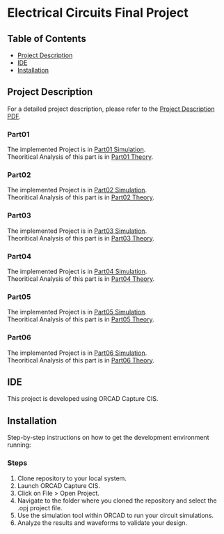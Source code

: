 # Electrical Circuits Final Project

## Table of Contents
- [Project Description](#project-description)
- [IDE](#ide)
- [Installation](#installation)

## Project Description
For a detailed project description, please refer to the [Project Description PDF](./Final%20Project/Project-1.pdf).

### Part01
The implemented Project is in [Part01 Simulation](./FinalProject-MMNazari-9931061/FinalProject-Part1/Simulation).  <br />
Theoritical Analysis of this part is in [Part01 Theory](./FinalProject-MMNazari-9931061/FinalProject-Part1/Theory).

### Part02
The implemented Project is in [Part02 Simulation](./FinalProject-MMNazari-9931061/FinalProject-Part2/Simulation).  <br />
Theoritical Analysis of this part is in [Part02 Theory](./FinalProject-MMNazari-9931061/FinalProject-Part2/Theory).

### Part03
The implemented Project is in [Part03 Simulation](./FinalProject-MMNazari-9931061/FinalProject-Part3/Simulation).  <br />
Theoritical Analysis of this part is in [Part03 Theory](./FinalProject-MMNazari-9931061/FinalProject-Part3/Theory).

### Part04
The implemented Project is in [Part04 Simulation](./FinalProject-MMNazari-9931061/FinalProject-Part4/Simulation).  <br />
Theoritical Analysis of this part is in [Part04 Theory](./FinalProject-MMNazari-9931061/FinalProject-Part4/Theory).

### Part05
The implemented Project is in [Part05 Simulation](./FinalProject-MMNazari-9931061/FinalProject-Part5/Simulation).  <br />
Theoritical Analysis of this part is in [Part05 Theory](./FinalProject-MMNazari-9931061/FinalProject-Part5/Theory).

### Part06
The implemented Project is in [Part06 Simulation](./FinalProject-MMNazari-9931061/FinalProject-Part6/Simulation).  <br />
Theoritical Analysis of this part is in [Part06 Theory](./FinalProject-MMNazari-9931061/FinalProject-Part6/Theory).

## IDE
This project is developed using ORCAD Capture CIS.

## Installation
Step-by-step instructions on how to get the development environment running:

### Steps
1. Clone repository to your local system.
2. Launch ORCAD Capture CIS.
3. Click on File > Open Project.
4. Navigate to the folder where you cloned the repository and select the .opj project file.
5. Use the simulation tool within ORCAD to run your circuit simulations.
6. Analyze the results and waveforms to validate your design.


